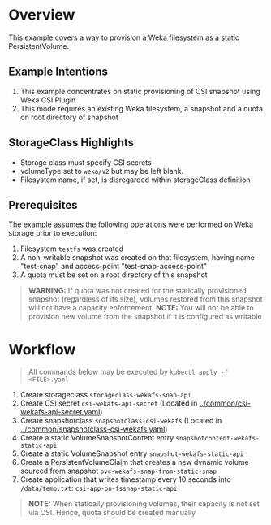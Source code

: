 # Overview
This example covers a way to provision a Weka filesystem as a static PersistentVolume.

## Example Intentions
1. This example concentrates on static provisioning of CSI snapshot using Weka CSI Plugin
2. This mode requires an existing Weka filesystem, a snapshot and a quota on root directory of snapshot

## StorageClass Highlights
- Storage class must specify CSI secrets
- volumeType set to `weka/v2` but may be left blank.
- Filesystem name, if set, is disregarded within storageClass definition

## Prerequisites
The example assumes the following operations were performed on Weka storage prior to execution:
1. Filesystem `testfs` was created
2. A non-writable snapshot was created on that filesystem, having name "test-snap" and access-point "test-snap-access-point"
3. A quota must be set on a root directory of this snapshot

> **WARNING:** If quota was not created for the statically provisioned snapshot (regardless of its size), volumes restored from this snapshot will not have a capacity enforcement!
> **NOTE:** You will not be able to provision new volume from the snapshot if it is configured as writable


# Workflow
> All commands below may be executed by `kubectl apply -f <FILE>.yaml`
1. Create storageclass `storageclass-wekafs-snap-api` 
2. Create CSI secret `csi-wekafs-api-secret`  (Located in [../common/csi-wekafs-api-secret.yaml](../common/csi-wekafs-api-secret.yaml)) 
3. Create snapshotclass `snapshotclass-csi-wekafs` (Located in [../common/snapshotclass-csi-wekafs.yaml](../common/snapshotclass-csi-wekafs.yaml))
4. Create a static VolumeSnapshotContent entry `snapshotcontent-wekafs-static-api`
5. Create a static VolumeSnapshot entry `snapshot-wekafs-static-api`
6. Create a PersistentVolumeClaim that creates a new dynamic volume sourced from snapshot `pvc-wekafs-snap-from-static-snap`
7. Create application that writes timestamp every 10 seconds into `/data/temp.txt`: `csi-app-on-fssnap-static-api`

> **NOTE:** When statically provisioning volumes, their capacity is not set via CSI. Hence, quota should be created manually  
